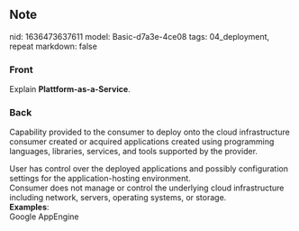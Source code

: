 ## Note
nid: 1636473637611
model: Basic-d7a3e-4ce08
tags: 04_deployment, repeat
markdown: false

### Front
Explain <b>Plattform-as-a-Service</b>.

### Back
Capability provided to the consumer to deploy onto the cloud
infrastructure consumer created or acquired applications created
using programming languages, libraries, services, and tools
supported by the provider.
<div>
  User has control over the deployed applications and possibly
  configuration settings for the application-hosting environment.
</div>
<div>
  Consumer does not manage or control the underlying cloud
  infrastructure including network, servers, operating systems, or
  storage.
</div>
<div>
  <b>Examples</b>:
</div>
<div>
  Google AppEngine
</div>
